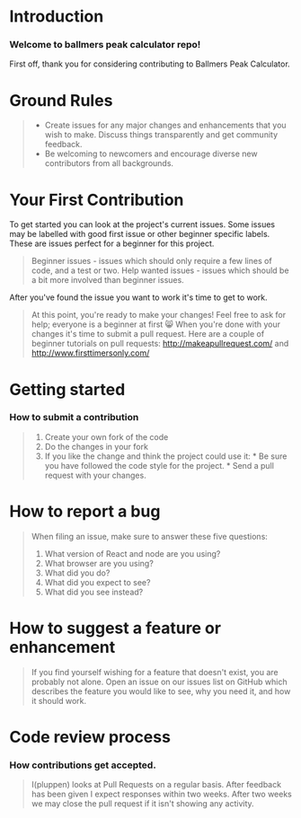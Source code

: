 # Introduction

### Welcome to ballmers peak calculator repo!

First off, thank you for considering contributing to Ballmers Peak Calculator.

# Ground Rules

> * Create issues for any major changes and enhancements that you wish to make. Discuss things transparently and get community feedback.
> * Be welcoming to newcomers and encourage diverse new contributors from all backgrounds.

# Your First Contribution
To get started you can look at the project's current issues. Some issues may be labelled with good first issue or other beginner specific labels. These are issues perfect for a beginner for this project.

> Beginner issues - issues which should only require a few lines of code, and a test or two.
> Help wanted issues - issues which should be a bit more involved than beginner issues.

After you've found the issue you want to work it's time to get to work.
>At this point, you're ready to make your changes! Feel free to ask for help; everyone is a beginner at first :smile_cat:
>When you're done with your changes it's time to submit a pull request.
Here are a couple of beginner tutorials on pull requests: http://makeapullrequest.com/ and http://www.firsttimersonly.com/

# Getting started
### How to submit a contribution

>1. Create your own fork of the code
>2. Do the changes in your fork
>3. If you like the change and think the project could use it:
    * Be sure you have followed the code style for the project.
    * Send a pull request with your changes.


# How to report a bug
> When filing an issue, make sure to answer these five questions:
>
> 1. What version of React and node are you using?
> 2. What browser are you using?
> 3. What did you do?
> 4. What did you expect to see?
> 5. What did you see instead?

# How to suggest a feature or enhancement
> If you find yourself wishing for a feature that doesn't exist, you are probably not alone. Open an issue on our issues list on GitHub which describes the feature you would like to see, why you need it, and how it should work.

# Code review process
### How contributions get accepted.
> I(pluppen) looks at Pull Requests on a regular basis.
> After feedback has been given I expect responses within two weeks. After two weeks we may close the pull request if it isn't showing any activity.